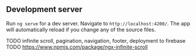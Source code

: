 

## Development server

Run `ng serve` for a dev server. Navigate to `http://localhost:4200/`. The app will automatically reload if you change any of the source files.


TODO infinite scroll, pagination, navigation, footer, deployment to firebase
TODO https://www.npmjs.com/package/ngx-infinite-scroll
